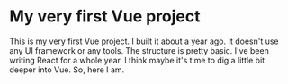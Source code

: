 # My very first Vue project
This is my very first Vue project. I built it about a year ago. It doesn't use any UI framework or any tools. 
The structure is pretty basic. I've been writing React for a whole year. 
I think maybe it's time to dig a little bit deeper into Vue. So, here I am.